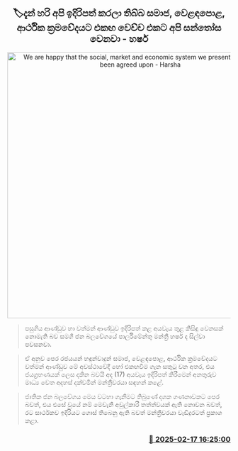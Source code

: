 <p align='center'><b><h2 align='center' title='We are happy that the social, market and economic system we presented has now been agreed upon - Harsha'>🏷දැන් හරි අපි ඉදිරිපත් කරලා තිබ්බ සමාජ, වෙළඳපො​ළ, ආර්ථික ක්‍රමවේදයට එකඟ වෙච්ච එකට අපි සන්තෝස වෙනවා - හර්ෂ</h2></b></p>
<p align='center'><img src='https://helakuru.sgp1.cdn.digitaloceanspaces.com/esana/images/lib/harsha-de-silva-budget-2025.jpg' width='600' alt='We are happy that the social, market and economic system we presented has now been agreed upon - Harsha'></p>

> පසුගිය ආණ්ඩුව හා වත්මන් ආණ්ඩුව ඉදිරිපත් කළ අයවැය තුළ කිසිඳු වෙනසක් නොමැති බව සමගි ජන බලවේගයේ පාර්ලිමේන්තු මන්ත්‍රී හර්ෂ ද සිල්වා පවසනවා.

> ඒ අනුව පෙර රජයයන් හඳුන්වාදුන් සමාජ, වෙළඳපොළ, ආර්ථික ක්‍රමවේදයට වත්මන් ආණ්ඩුව මේ අවස්ථාවේදී හෝ එකඟවීම ගැන සතුටු වන අතර, එය ජයග්‍රහණයක් ලෙස දකින බවයි අද (17) අයවැය ඉදිරිපත් කිරීමෙන් අනතුරුව මාධ්‍ය වෙත අදහස් දක්වමින් මන්ත්‍රීවරයා සඳහන් කළේ.

> ජාතික ජන බලවේගය මෙය වටහා ගැනීමට තිබුණේ දශක ගණනාවකට පෙර බවත්, එය එසේ වූයේ නම් මෙවැනි අවුල්කාරී තත්ත්වයක් ඇති නොවන බවත්, රට සාර්ථකව ඉදිරියට ගොස් තිබෙනු ඇති බවත් මන්ත්‍රීවරයා වැඩිදුරටත් ප්‍රකාශ කළා.



<h3 align='right'><a href='https://www.helakuru.lk/esana/p/107540/'>📅 2025-02-17 16:25:00</a></h3>
